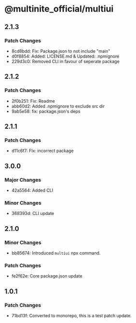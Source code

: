 # @multinite_official/multiui

## 2.1.3

### Patch Changes

- 8cd8bdd: Fix: Package.json to not include "main"
- d0f8854: Added: LICENSE.md & Updated: .npmignore
- 229d3c0: Removed CLI in favour of seperate package

## 2.1.2

### Patch Changes

- 2f0b251: Fix: Readme
- abb60d2: Added .npmignore to exclude src dir
- 9ab5e58: fix: package.json's deps

## 2.1.1

### Patch Changes

- d11c6f7: FIx: incorrect package

## 3.0.0

### Major Changes

- 42a5564: Added CLI

### Minor Changes

- 368393d: CLI update

## 2.1.0

### Minor Changes

- bb85674: Introduced `multiui` npx command.

### Patch Changes

- fe2f62e: Core package.json update

## 1.0.1

### Patch Changes

- 71bd13f: Converted to monorepo, this is a test patch update.
